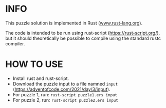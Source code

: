 # INFO
This puzzle solution is implemented in Rust (www.rust-lang.org).

The code is intended to be run using rust-script (https://rust-script.org/), but it should theoretically be possible to compile using the standard rustc compiler.

# HOW TO USE
- Install rust and rust-script.
- Download the puzzle input to a file namned `input` (https://adventofcode.com/2021/day/3/input).
- For puzzle 1, run: `rust-script puzzle1.ers input`
- For puzzle 2, run: `rust-script puzzle2.ers input`

